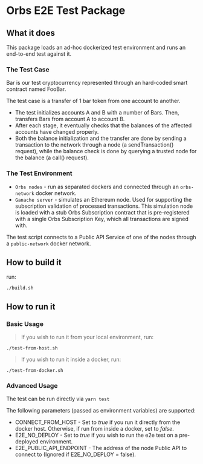 # Orbs E2E Test Package

## What it does

This package loads an ad-hoc dockerized test environment and runs an end-to-end test against it.

### The Test Case

Bar is our test cryptocurrency represented through an hard-coded smart contract named FooBar.

The test case is a transfer of 1 bar token from one account to another.

* The test initializes accounts A and B with a number of Bars. Then, transfers Bars from account A to account B.
* After each stage, it eventually checks that the balances of the affected accounts have changed properly.
* Both the balance initialization and the transfer are done by sending a transaction to the network through a node (a sendTransaction() request), while the balance check is done by querying a trusted node for the balance (a call() request).

### The Test Environment

* `Orbs nodes` - run as separated dockers and connected through an `orbs-network` docker network.
* `Ganache server` - simulates an Ethereum node. Used for supporting the subscription validation of processed transactions. This simulation node is loaded with a stub Orbs Subscription contract that is pre-registered with a single Orbs Subscription Key, which all transactions are signed with. 

The test script connects to a Public API Service of one of the nodes through a `public-network` docker network.

## How to build it

run:

`./build.sh`

## How to run it

### Basic Usage

> If you wish to run it from your local environment, run:

`./test-from-host.sh`

> If you wish to run it inside a docker, run:

`./test-from-docker.sh`

### Advanced Usage

The test can be run directly via `yarn test`

The following parameters (passed as environment variables) are supported:
- CONNECT_FROM_HOST - Set to *true* if you run it directly from the docker host. Otherwise, if run from inside a docker, set to *false*.
- E2E_NO_DEPLOY - Set to *true* if you wish to run the e2e test on a pre-deployed environment.
- E2E_PUBLIC_API_ENDPOINT - The address of the node Public API to connect to (Ignored if E2E_NO_DEPLOY = false).
